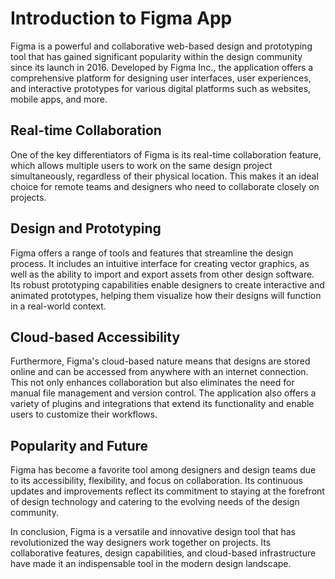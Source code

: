 
# Introduction to Figma App

Figma is a powerful and collaborative web-based design and prototyping tool that has gained significant popularity within the design community since its launch in 2016. Developed by Figma Inc., the application offers a comprehensive platform for designing user interfaces, user experiences, and interactive prototypes for various digital platforms such as websites, mobile apps, and more.

## Real-time Collaboration

One of the key differentiators of Figma is its real-time collaboration feature, which allows multiple users to work on the same design project simultaneously, regardless of their physical location. This makes it an ideal choice for remote teams and designers who need to collaborate closely on projects.

## Design and Prototyping

Figma offers a range of tools and features that streamline the design process. It includes an intuitive interface for creating vector graphics, as well as the ability to import and export assets from other design software. Its robust prototyping capabilities enable designers to create interactive and animated prototypes, helping them visualize how their designs will function in a real-world context.

## Cloud-based Accessibility

Furthermore, Figma's cloud-based nature means that designs are stored online and can be accessed from anywhere with an internet connection. This not only enhances collaboration but also eliminates the need for manual file management and version control. The application also offers a variety of plugins and integrations that extend its functionality and enable users to customize their workflows.

## Popularity and Future

Figma has become a favorite tool among designers and design teams due to its accessibility, flexibility, and focus on collaboration. Its continuous updates and improvements reflect its commitment to staying at the forefront of design technology and catering to the evolving needs of the design community.

In conclusion, Figma is a versatile and innovative design tool that has revolutionized the way designers work together on projects. Its collaborative features, design capabilities, and cloud-based infrastructure have made it an indispensable tool in the modern design landscape.

